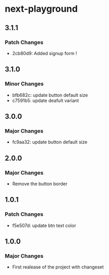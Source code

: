 # next-playground

## 3.1.1

### Patch Changes

- 2cb80d9: Added signup form !

## 3.1.0

### Minor Changes

- bfb682c: update button default size
- c7591b5: update deafult variant

## 3.0.0

### Major Changes

- fc9aa32: update button default size

## 2.0.0

### Major Changes

- Remove the button border

## 1.0.1

### Patch Changes

- f5e507d: update btn text color

## 1.0.0

### Major Changes

- First realease of the project with changeset
